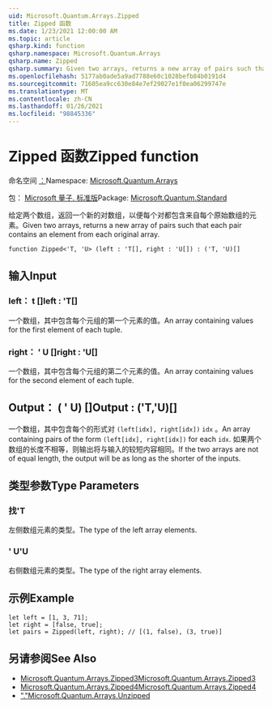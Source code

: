 ```yaml
---
uid: Microsoft.Quantum.Arrays.Zipped
title: Zipped 函数
ms.date: 1/23/2021 12:00:00 AM
ms.topic: article
qsharp.kind: function
qsharp.namespace: Microsoft.Quantum.Arrays
qsharp.name: Zipped
qsharp.summary: Given two arrays, returns a new array of pairs such that each pair contains an element from each original array.
ms.openlocfilehash: 5177ab0ade5a9ad7788e60c1028befb84b0191d4
ms.sourcegitcommit: 71605ea9cc630e84e7ef29027e1f0ea06299747e
ms.translationtype: MT
ms.contentlocale: zh-CN
ms.lasthandoff: 01/26/2021
ms.locfileid: "98845336"
---
```

# <a name="zipped-function"></a><span data-ttu-id="25288-102">Zipped 函数</span><span class="sxs-lookup"><span data-stu-id="25288-102">Zipped function</span></span>

<span data-ttu-id="25288-103">命名空间 [：](xref:Microsoft.Quantum.Arrays)</span><span class="sxs-lookup"><span data-stu-id="25288-103">Namespace: [Microsoft.Quantum.Arrays](xref:Microsoft.Quantum.Arrays)</span></span>

<span data-ttu-id="25288-104">包： [Microsoft 量子. 标准版](https://nuget.org/packages/Microsoft.Quantum.Standard)</span><span class="sxs-lookup"><span data-stu-id="25288-104">Package: [Microsoft.Quantum.Standard](https://nuget.org/packages/Microsoft.Quantum.Standard)</span></span>


<span data-ttu-id="25288-105">给定两个数组，返回一个新的对数组，以便每个对都包含来自每个原始数组的元素。</span><span class="sxs-lookup"><span data-stu-id="25288-105">Given two arrays, returns a new array of pairs such that each pair contains an element from each original array.</span></span>

```qsharp
function Zipped<'T, 'U> (left : 'T[], right : 'U[]) : ('T, 'U)[]
```


## <a name="input"></a><span data-ttu-id="25288-106">输入</span><span class="sxs-lookup"><span data-stu-id="25288-106">Input</span></span>

### <a name="left--t"></a><span data-ttu-id="25288-107">left： t []</span><span class="sxs-lookup"><span data-stu-id="25288-107">left : 'T[]</span></span>

<span data-ttu-id="25288-108">一个数组，其中包含每个元组的第一个元素的值。</span><span class="sxs-lookup"><span data-stu-id="25288-108">An array containing values for the first element of each tuple.</span></span>


### <a name="right--u"></a><span data-ttu-id="25288-109">right： ' U []</span><span class="sxs-lookup"><span data-stu-id="25288-109">right : 'U[]</span></span>

<span data-ttu-id="25288-110">一个数组，其中包含每个元组的第二个元素的值。</span><span class="sxs-lookup"><span data-stu-id="25288-110">An array containing values for the second element of each tuple.</span></span>



## <a name="output--tu"></a><span data-ttu-id="25288-111">Output： ( ' U) []</span><span class="sxs-lookup"><span data-stu-id="25288-111">Output : ('T,'U)[]</span></span>

<span data-ttu-id="25288-112">一个数组，其中包含每个的形式对 `(left[idx], right[idx])` `idx` 。</span><span class="sxs-lookup"><span data-stu-id="25288-112">An array containing pairs of the form `(left[idx], right[idx])` for each `idx`.</span></span> <span data-ttu-id="25288-113">如果两个数组的长度不相等，则输出将与输入的较短内容相同。</span><span class="sxs-lookup"><span data-stu-id="25288-113">If the two arrays are not of equal length, the output will be as long as the shorter of the inputs.</span></span>

## <a name="type-parameters"></a><span data-ttu-id="25288-114">类型参数</span><span class="sxs-lookup"><span data-stu-id="25288-114">Type Parameters</span></span>

### <a name="t"></a><span data-ttu-id="25288-115">找</span><span class="sxs-lookup"><span data-stu-id="25288-115">'T</span></span>

<span data-ttu-id="25288-116">左侧数组元素的类型。</span><span class="sxs-lookup"><span data-stu-id="25288-116">The type of the left array elements.</span></span>
### <a name="u"></a><span data-ttu-id="25288-117">' U</span><span class="sxs-lookup"><span data-stu-id="25288-117">'U</span></span>

<span data-ttu-id="25288-118">右侧数组元素的类型。</span><span class="sxs-lookup"><span data-stu-id="25288-118">The type of the right array elements.</span></span>

## <a name="example"></a><span data-ttu-id="25288-119">示例</span><span class="sxs-lookup"><span data-stu-id="25288-119">Example</span></span>

```qsharp
let left = [1, 3, 71];
let right = [false, true];
let pairs = Zipped(left, right); // [(1, false), (3, true)]
```

## <a name="see-also"></a><span data-ttu-id="25288-120">另请参阅</span><span class="sxs-lookup"><span data-stu-id="25288-120">See Also</span></span>

- [<span data-ttu-id="25288-121">Microsoft.Quantum.Arrays.Zipped3</span><span class="sxs-lookup"><span data-stu-id="25288-121">Microsoft.Quantum.Arrays.Zipped3</span></span>](xref:Microsoft.Quantum.Arrays.Zipped3)
- [<span data-ttu-id="25288-122">Microsoft.Quantum.Arrays.Zipped4</span><span class="sxs-lookup"><span data-stu-id="25288-122">Microsoft.Quantum.Arrays.Zipped4</span></span>](xref:Microsoft.Quantum.Arrays.Zipped4)
- [<span data-ttu-id="25288-123">"."</span><span class="sxs-lookup"><span data-stu-id="25288-123">Microsoft.Quantum.Arrays.Unzipped</span></span>](xref:Microsoft.Quantum.Arrays.Unzipped)
